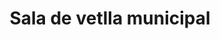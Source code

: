 ---
title: "Sala de vetlla municipal"
url: /castellsera/sala-de-vetlla-municipal/
shop: directores de funerarias
---